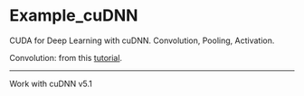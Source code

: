 # Example_cuDNN
CUDA for Deep Learning with cuDNN. Convolution, Pooling, Activation.


Convolution: from this [tutorial](http://www.goldsborough.me/cuda/ml/cudnn/c++/2017/10/01/14-37-23-convolutions_with_cudnn/).



***


Work with cuDNN v5.1
